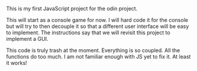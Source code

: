 This is my first JavaScript project for the odin project.

This will start as a console game for now. I will hard code it for the console but will try to then decouple it so that a different user interface will be easy to implement. The instructions say that we will revisit this project to implement a GUI.

This code is truly trash at the moment. Everything is so coupled. All the functions do too much. I am not familiar enough with JS yet to fix it. At least it works!